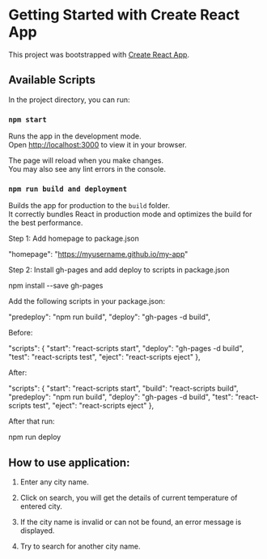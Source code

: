 # Getting Started with Create React App

This project was bootstrapped with [Create React App](https://github.com/facebook/create-react-app).

## Available Scripts

In the project directory, you can run:

### `npm start`

Runs the app in the development mode.\
Open [http://localhost:3000](http://localhost:3000) to view it in your browser.

The page will reload when you make changes.\
You may also see any lint errors in the console.

### `npm run build and deployment`

Builds the app for production to the `build` folder.\
It correctly bundles React in production mode and optimizes the build for the best performance.

Step 1: Add homepage to package.json

"homepage": "https://myusername.github.io/my-app"

Step 2: Install gh-pages and add deploy to scripts in package.json

npm install --save gh-pages

Add the following scripts in your package.json:

"predeploy": "npm run build",
"deploy": "gh-pages -d build",

Before:

  "scripts": {
    "start": "react-scripts start",
    "deploy": "gh-pages -d build",
    "test": "react-scripts test",
    "eject": "react-scripts eject"
  },

  After:

  "scripts": {
    "start": "react-scripts start",
    "build": "react-scripts build",
    "predeploy": "npm run build",
    "deploy": "gh-pages -d build",
    "test": "react-scripts test",
    "eject": "react-scripts eject"
  },

After that run:

  npm run deploy

## How to use application:

1. Enter any city name.

2. Click on search, you will get the details of current temperature of entered city.

3. If the city name is invalid or can not be found, an error message is displayed.

4. Try to search for another city name.



